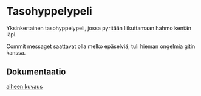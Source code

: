 # Tasohyppelypeli
Yksinkertainen tasohyppelypeli, jossa pyritään liikuttamaan hahmo kentän läpi.

Commit messaget saattavat olla melko epäselviä, tuli hieman ongelmia gitin kanssa.
## Dokumentaatio
[aiheen kuvaus](Dokumentaatio/aiheenKuvausJaRakenne.md)
